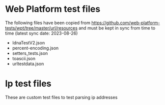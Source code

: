 # Web Platform test files
The following files have been copied from https://github.com/web-platform-tests/wpt/tree/master/url/resources and must be kept in sync from time to time (latest sync date: 2023-08-26) 

- IdnaTestV2.json
- percent-encoding.json
- setters_tests.json
- toascii.json
- urltestdata.json

# Ip test files
These are custom test files to test parsing ip addresses
